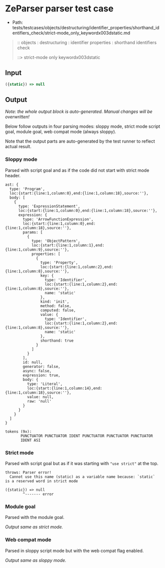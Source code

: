 # ZeParser parser test case

- Path: tests/testcases/objects/destructuring/identifier_properties/shorthand_identifiers_check/strict-mode_only_keywordx003dstatic.md

> :: objects : destructuring : identifier properties : shorthand identifiers check
>
> ::> strict-mode only keywordx003dstatic

## Input

`````js
({static}) => null
`````

## Output

_Note: the whole output block is auto-generated. Manual changes will be overwritten!_

Below follow outputs in four parsing modes: sloppy mode, strict mode script goal, module goal, web compat mode (always sloppy).

Note that the output parts are auto-generated by the test runner to reflect actual result.

### Sloppy mode

Parsed with script goal and as if the code did not start with strict mode header.

`````
ast: {
  type: 'Program',
  loc:{start:{line:1,column:0},end:{line:1,column:18},source:''},
  body: [
    {
      type: 'ExpressionStatement',
      loc:{start:{line:1,column:0},end:{line:1,column:18},source:''},
      expression: {
        type: 'ArrowFunctionExpression',
        loc:{start:{line:1,column:0},end:{line:1,column:18},source:''},
        params: [
          {
            type: 'ObjectPattern',
            loc:{start:{line:1,column:1},end:{line:1,column:9},source:''},
            properties: [
              {
                type: 'Property',
                loc:{start:{line:1,column:2},end:{line:1,column:8},source:''},
                key: {
                  type: 'Identifier',
                  loc:{start:{line:1,column:2},end:{line:1,column:8},source:''},
                  name: 'static'
                },
                kind: 'init',
                method: false,
                computed: false,
                value: {
                  type: 'Identifier',
                  loc:{start:{line:1,column:2},end:{line:1,column:8},source:''},
                  name: 'static'
                },
                shorthand: true
              }
            ]
          }
        ],
        id: null,
        generator: false,
        async: false,
        expression: true,
        body: {
          type: 'Literal',
          loc:{start:{line:1,column:14},end:{line:1,column:18},source:''},
          value: null,
          raw: 'null'
        }
      }
    }
  ]
}

tokens (9x):
       PUNCTUATOR PUNCTUATOR IDENT PUNCTUATOR PUNCTUATOR PUNCTUATOR
       IDENT ASI
`````

### Strict mode

Parsed with script goal but as if it was starting with `"use strict"` at the top.

`````
throws: Parser error!
  Cannot use this name (static) as a variable name because: `static` is a reserved word in strict mode

({static}) => null
        ^------- error
`````


### Module goal

Parsed with the module goal.

_Output same as strict mode._

### Web compat mode

Parsed in sloppy script mode but with the web compat flag enabled.

_Output same as sloppy mode._
